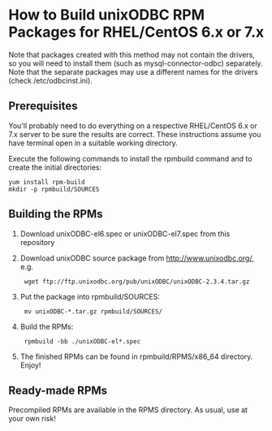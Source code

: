 How to Build unixODBC RPM Packages for RHEL/CentOS 6.x or 7.x
=================================================

Note that packages created with this method may not contain the drivers, so you will need to install them (such as mysql-connector-odbc) separately. Note that the separate packages may use a different names for the drivers (check /etc/odbcinst.ini). 

Prerequisites
-------------

You'll probably need to do everything on a respective RHEL/CentOS 6.x or 7.x server to be sure the results are correct. These instructions assume you have terminal open in a suitable working directory.

Execute the following commands to install the rpmbuild command and to create the initial directories:

    yum install rpm-build
    mkdir -p rpmbuild/SOURCES
    
Building the RPMs
-----------------

1. Download unixODBC-el6.spec or unixODBC-el7.spec from this repository
2. Download unixODBC source package from http://www.unixodbc.org/, e.g.

        wget ftp://ftp.unixodbc.org/pub/unixODBC/unixODBC-2.3.4.tar.gz

3. Put the package into rpmbuild/SOURCES:

        mv unixODBC-*.tar.gz rpmbuild/SOURCES/
    
4. Build the RPMs:

        rpmbuild -bb ./unixODBC-el*.spec
        
5. The finished RPMs can be found in rpmbuild/RPMS/x86_64 directory. Enjoy!

Ready-made RPMs
---------------

Precompiled RPMs are available in the RPMS directory. As usual, use at your own risk!